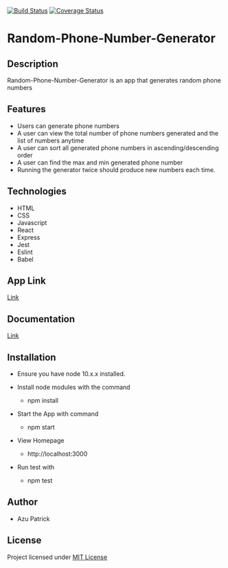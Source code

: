 [![Build Status](https://travis-ci.com/azupatrick0/Random-Phone-Number-Generator.svg?branch=develop)](https://travis-ci.com/azupatrick0/Random-Phone-Number-Generator)
[![Coverage Status](https://coveralls.io/repos/github/azupatrick0/Random-Phone-Number-Generator/badge.svg?branch=develop)](https://coveralls.io/github/azupatrick0/Random-Phone-Number-Generator?branch=develop)
# Random-Phone-Number-Generator
## Description
Random-Phone-Number-Generator is an app that generates random phone numbers
## Features 
  * Users can generate phone numbers
  * A user can view the total number of phone numbers generated and the list of numbers anytime
  * A user can sort all generated phone numbers in ascending/descending order
  * A user can find the max and min generated phone number
  * Running the generator twice should produce new numbers each time.
## Technologies
  * HTML
  * CSS
  * Javascript
  * React
  * Express
  * Jest
  * Eslint
  * Babel
## App Link
[Link](https://random-phone-number-generator.herokuapp.com/index.html)
## Documentation
[Link](https://fastfoodfast10.docs.apiary.io)
## Installation
 * Ensure you have node 10.x.x installed.
 
 * Install node modules with the command
 
   * npm install
   
 * Start the App with command
 
   * npm start
   
 * View Homepage
 
   * http://localhost:3000
   
 * Run test with
 
   * npm test
 ## Author
 * Azu Patrick
 ## License
 Project licensed under [MIT License](https://opensource.org/licenses/MIT)
